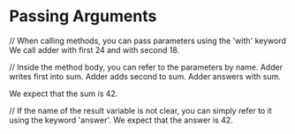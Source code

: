 # Passing Arguments

// When calling methods, you can pass parameters using the 'with' keyword
We call adder with first 24 and with second 18.

// Inside the method body, you can refer to the parameters by name.
Adder writes first into sum.
Adder adds second to sum.
Adder answers with sum.

We expect that the sum is 42.

// If the name of the result variable is not clear, you can simply refer to it using the keyword 'answer'.
We expect that the answer is 42.
